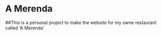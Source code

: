 # A Merenda

##This is a personal project to make the website for my owne restaurant called 'A Merenda'

